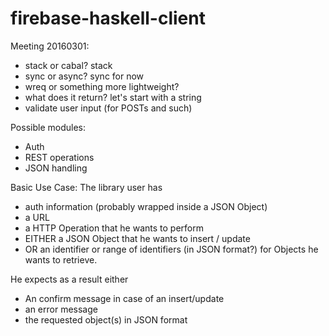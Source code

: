 # firebase-haskell-client

Meeting 20160301:

* stack or cabal? stack
* sync or async? sync for now
* wreq or something more lightweight?
* what does it return? let's start with a string
* validate user input (for POSTs and such)

Possible modules:
* Auth
* REST operations
* JSON handling

Basic Use Case:
The library user has 
* auth information (probably wrapped inside a JSON Object)
* a URL
* a HTTP Operation that he wants to perform
* EITHER a JSON Object that he wants to insert / update
* OR an identifier or range of identifiers (in JSON format?) for Objects he wants to retrieve.

He expects as a result either
* An confirm message in case of an insert/update
* an error message
* the requested object(s) in JSON format

